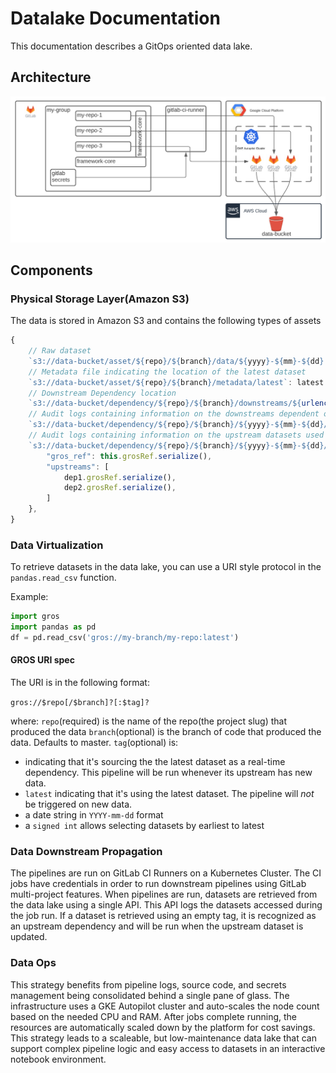 # Datalake Documentation
This documentation describes a GitOps oriented data lake.
## Architecture
![image](./imgs/architecture.png)
## Components
### Physical Storage Layer(Amazon S3)
The data is stored in Amazon S3 and contains the following types of assets
```js
{
    // Raw dataset
    `s3://data-bucket/asset/${repo}/${branch}/data/${yyyy}-${mm}-${dd}.csv.gz`: '<gzipped csv data>',
    // Metadata file indicating the location of the latest dataset
    `s3://data-bucket/asset/${repo}/${branch}/metadata/latest`: latest.grosRef.serialize(),
    // Downstream Dependency location
    `s3://data-bucket/dependency/${repo}/${branch}/downstreams/${urlencode(`${repo}/${branch}`)}`: dep3.grosRef.serialize(),
    // Audit logs containing information on the downstreams dependent on a dataset
    `s3://data-bucket/dependency/${repo}/${branch}/${yyyy}-${mm}-${dd}/downstreams/${urlencode(`${dep3.repo}/${dep3.branch}`)}`: dep3.grosRef.serialize(),
    // Audit logs containing information on the upstream datasets used to produce this dataset
    `s3://data-bucket/dependency/${repo}/${branch}/${yyyy}-${mm}-${dd}/metadata/${yyyy}-${mm}-${dd}.json`: {
        "gros_ref": this.grosRef.serialize(),
        "upstreams": [
            dep1.grosRef.serialize(),
            dep2.grosRef.serialize(),
        ]
    },
}
```
### Data Virtualization
To retrieve datasets in the data lake, you can use a URI style protocol in the `pandas.read_csv` function.

Example:
```python
import gros
import pandas as pd
df = pd.read_csv('gros://my-branch/my-repo:latest')
```
#### GROS URI spec
The URI is in the following format:

`gros://$repo[/$branch]?[:$tag]?`

where:
`repo`(required) is the name of the repo(the project slug) that produced the data
`branch`(optional) is the branch of code that produced the data. Defaults to master.
`tag`(optional) is:
- <empty> indicating that it's sourcing the the latest dataset as a real-time dependency. This pipeline will be run whenever its upstream has new data.
- `latest` indicating that it's using the latest dataset. The pipeline will *not* be triggered on new data.
- a date string in `YYYY-mm-dd` format
- a `signed int` allows selecting datasets by earliest to latest
### Data Downstream Propagation
The pipelines are run on GitLab CI Runners on a Kubernetes Cluster. The CI jobs have credentials in order to run downstream pipelines using GitLab multi-project features.
When pipelines are run, datasets are retrieved from the data lake using a single API. This API logs the datasets accessed during the job run. If a dataset is retrieved using an empty tag, it is recognized as an upstream dependency and will be run when the upstream dataset is updated.

### Data Ops
This strategy benefits from pipeline logs, source code, and secrets management being consolidated behind a single pane of glass. The infrastructure uses a
GKE Autopilot cluster and auto-scales the node count based on the needed CPU and RAM. After jobs complete 
running, the resources are automatically scaled down by the platform for cost savings. This strategy leads to a scaleable, but low-maintenance data lake that
can support complex pipeline logic and easy access to datasets in an interactive notebook environment.